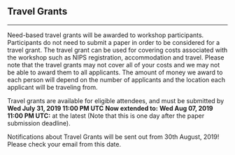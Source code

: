 ## Travel Grants
----
Need-based travel grants will be awarded to workshop participants. Participants do not need to submit a paper in order to be considered for a travel grant. The travel grant can be used for covering costs associated with the workshop such as NIPS registration, accommodation and travel. Please note that the travel grants may not cover all of your costs and we may not be able to award them to all applicants. The amount of money we award to each person will depend on the number of applicants and the location each applicant will be traveling from.

Travel grants are available for eligible attendees, and must be submitted by __Wed July 31, 2019 11:00 PM UTC__ __Now extended to:__ __Wed Aug 07, 2019 11:00 PM UTC:__ at the latest (Note that this is one day after the paper submission deadline).

Notifications about Travel Grants will be sent out from 30th August, 2019! Please check your email from this date.